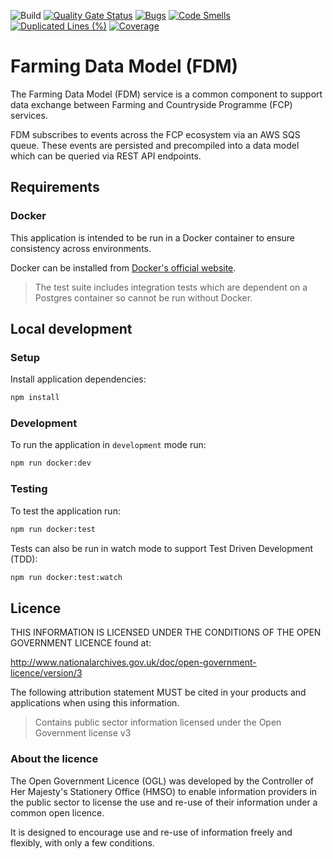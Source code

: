![Build](https://github.com/defra/fcp-fdm-event-publisher-stub/actions/workflows/publish.yml/badge.svg)
[![Quality Gate Status](https://sonarcloud.io/api/project_badges/measure?project=DEFRA_fcp-fdm-event-publisher-stub&metric=alert_status)](https://sonarcloud.io/summary/new_code?id=DEFRA_fcp-fdm-event-publisher-stub)
[![Bugs](https://sonarcloud.io/api/project_badges/measure?project=DEFRA_fcp-fdm-event-publisher-stub&metric=bugs)](https://sonarcloud.io/summary/new_code?id=DEFRA_fcp-fdm-event-publisher-stub)
[![Code Smells](https://sonarcloud.io/api/project_badges/measure?project=DEFRA_fcp-fdm-event-publisher-stub&metric=code_smells)](https://sonarcloud.io/summary/new_code?id=DEFRA_fcp-fdm-event-publisher-stub)
[![Duplicated Lines (%)](https://sonarcloud.io/api/project_badges/measure?project=DEFRA_fcp-fdm-event-publisher-stub&metric=duplicated_lines_density)](https://sonarcloud.io/summary/new_code?id=DEFRA_fcp-fdm-event-publisher-stub)
[![Coverage](https://sonarcloud.io/api/project_badges/measure?project=DEFRA_fcp-fdm-event-publisher-stub&metric=coverage)](https://sonarcloud.io/summary/new_code?id=DEFRA_fcp-fdm-event-publisher-stub)

# Farming Data Model (FDM)

The Farming Data Model (FDM) service is a common component to support data exchange between Farming and Countryside Programme (FCP) services.

FDM subscribes to events across the FCP ecosystem via an AWS SQS queue. These events are persisted and precompiled into a data model which can be queried via REST API endpoints.

## Requirements

### Docker

This application is intended to be run in a Docker container to ensure consistency across environments.

Docker can be installed from [Docker's official website](https://docs.docker.com/get-docker/).

> The test suite includes integration tests which are dependent on a Postgres container so cannot be run without Docker.

## Local development

### Setup

Install application dependencies:

```bash
npm install
```

### Development

To run the application in `development` mode run:

```bash
npm run docker:dev
```

### Testing

To test the application run:

```bash
npm run docker:test
```

Tests can also be run in watch mode to support Test Driven Development (TDD):

```bash
npm run docker:test:watch
```

## Licence

THIS INFORMATION IS LICENSED UNDER THE CONDITIONS OF THE OPEN GOVERNMENT LICENCE found at:

<http://www.nationalarchives.gov.uk/doc/open-government-licence/version/3>

The following attribution statement MUST be cited in your products and applications when using this information.

> Contains public sector information licensed under the Open Government license v3

### About the licence

The Open Government Licence (OGL) was developed by the Controller of Her Majesty's Stationery Office (HMSO) to enable
information providers in the public sector to license the use and re-use of their information under a common open
licence.

It is designed to encourage use and re-use of information freely and flexibly, with only a few conditions.
